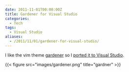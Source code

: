 ```yaml
---
date: 2011-11-01T00:00:00Z
title: Gardener for Visual Studio
categories:
  - Tech
tags:
  - Visual Studio
aliases:
  - /2011/11/01/gardener-for-visual-studio/
---
```


I like the vim theme [gardener](http://www.vim.org/scripts/script.php?script_id=1348) so I [ported it to Visual Studio](http://studiostyl.es/schemes/gardener).

{{< figure src="images/gardener.png" title="gardner" >}}
